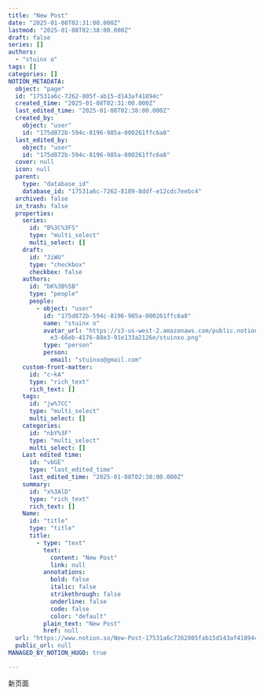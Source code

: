 ```yaml
---
title: "New Post"
date: "2025-01-08T02:31:00.000Z"
lastmod: "2025-01-08T02:38:00.000Z"
draft: false
series: []
authors:
  - "stuinx o"
tags: []
categories: []
NOTION_METADATA:
  object: "page"
  id: "17531a6c-7262-805f-ab15-d143af41894c"
  created_time: "2025-01-08T02:31:00.000Z"
  last_edited_time: "2025-01-08T02:38:00.000Z"
  created_by:
    object: "user"
    id: "175d872b-594c-8196-985a-000261ffc6a8"
  last_edited_by:
    object: "user"
    id: "175d872b-594c-8196-985a-000261ffc6a8"
  cover: null
  icon: null
  parent:
    type: "database_id"
    database_id: "17531a6c-7262-8189-8ddf-e12cdc7eebc4"
  archived: false
  in_trash: false
  properties:
    series:
      id: "B%3C%3FS"
      type: "multi_select"
      multi_select: []
    draft:
      id: "JiWU"
      type: "checkbox"
      checkbox: false
    authors:
      id: "bK%3B%5B"
      type: "people"
      people:
        - object: "user"
          id: "175d872b-594c-8196-985a-000261ffc6a8"
          name: "stuinx o"
          avatar_url: "https://s3-us-west-2.amazonaws.com/public.notion-static.com/f910b0\
            e3-66eb-4176-88e3-91e133a2126e/stuinxo.png"
          type: "person"
          person:
            email: "stuinxo@gmail.com"
    custom-front-matter:
      id: "c~kA"
      type: "rich_text"
      rich_text: []
    tags:
      id: "jw%7CC"
      type: "multi_select"
      multi_select: []
    categories:
      id: "nbY%3F"
      type: "multi_select"
      multi_select: []
    Last edited time:
      id: "vbGE"
      type: "last_edited_time"
      last_edited_time: "2025-01-08T02:38:00.000Z"
    summary:
      id: "x%3AlD"
      type: "rich_text"
      rich_text: []
    Name:
      id: "title"
      type: "title"
      title:
        - type: "text"
          text:
            content: "New Post"
            link: null
          annotations:
            bold: false
            italic: false
            strikethrough: false
            underline: false
            code: false
            color: "default"
          plain_text: "New Post"
          href: null
  url: "https://www.notion.so/New-Post-17531a6c7262805fab15d143af41894c"
  public_url: null
MANAGED_BY_NOTION_HUGO: true

---
```



新页面

